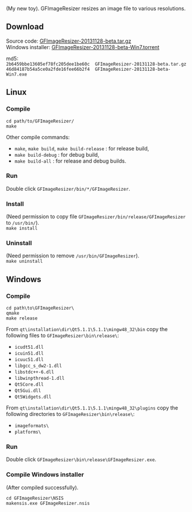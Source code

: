 (My new toy). GFImageResizer resizes an image file to various resolutions.

## Download

Source code: [GFImageResizer-20131128-beta.tar.gz](http://goo.gl/fh8Y04)  
Windows installer: [GFImageResizer-20131128-beta-Win7.torrent](http://goo.gl/KmO0km)

md5:  
`2b6459bbe13605ef78fc205dee1be60c  GFImageResizer-20131128-beta.tar.gz`  
`46d84187b54a5ce0a2fde16fee66b2f4  GFImageResizer-20131128-beta-Win7.exe`

## Linux

### Compile

`cd path/to/GFImageResizer/`  
`make`

Other compile commands:

* `make`, `make build`, `make build-release` : for release build,
* `make build-debug` : for debug build,
* `make build-all` : for release and debug builds.

### Run

Double click `GFImageResizer/bin/*/GFImageResizer`.

### Install

(Need permission to copy file `GFImageResizer/bin/release/GFImageResizer` to `/usr/bin/`).  
`make install`

### Uninstall

(Need permission to remove `/usr/bin/GFImageResizer`).  
`make uninstall`

## Windows

### Compile

`cd path\to\GFImageResizer\`  
`qmake`  
`make release`

From `qt\installation\dir\Qt5.1.1\5.1.1\mingw48_32\bin` copy the following files to `GFImageResizer\bin\release\`:

* `icudt51.dll`
* `icuin51.dll`
* `icuuc51.dll`
* `libgcc_s_dw2-1.dll`
* `libstdc++-6.dll`
* `libwinpthread-1.dll`
* `Qt5Core.dll`
* `Qt5Gui.dll`
* `Qt5Widgets.dll`

From `qt\installation\dir\Qt5.1.1\5.1.1\mingw48_32\plugins` copy the following directories to `GFImageResizer\bin\release\`:

* `imageformats\`
* `platforms\`

### Run

Double click `GFImageResizer\bin\release\GFImageResizer.exe`.

### Compile Windows installer

(After compiled successfully).

`cd GFImageResizer\NSIS`  
`makensis.exe GFImageResizer.nsis`